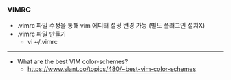 ### VIMRC
- .vimrc 파일 수정을 통해 vim 에디터 설정 변경 가능 (별도 플러그인 설치X)
- .vimrc 파일 만들기
  - vi ~/.vimrc

---
- What are the best VIM color-schemes?
  - https://www.slant.co/topics/480/~best-vim-color-schemes
